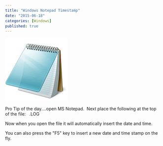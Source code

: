 ```yaml
---
title: "Windows Notepad Timestamp"
date: "2015-06-18"
categories: [Windows]
published: true
---
```


![notepad](images/notepad.jpg)

Pro Tip of the day....open MS Notepad.  Next place the following at the top of the file:   .LOG

Now when you open the file it will automatically insert the date and time.

You can also press the "F5" key to insert a new date and time stamp on the fly.
